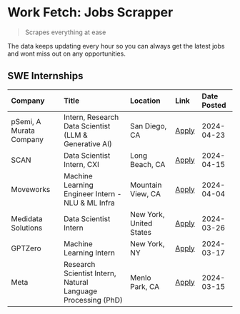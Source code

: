 # Work Fetch: Jobs Scrapper
> Scrapes everything at ease

The data keeps updating every hour so you can always get the latest jobs and wont miss out on any opportunities.

## SWE Internships
<!--START_SECTION:workfetch-->
| Company                 | Title                                                        | Location                | Link                                                                                                                                                                                                                                                                         | Date Posted   |
|:------------------------|:-------------------------------------------------------------|:------------------------|:-----------------------------------------------------------------------------------------------------------------------------------------------------------------------------------------------------------------------------------------------------------------------------|:--------------|
| pSemi, A Murata Company | Intern, Research Data Scientist (LLM & Generative AI)        | San Diego, CA           | [Apply](https://www.linkedin.com/jobs/view/intern-research-data-scientist-llm-generative-ai-at-psemi-a-murata-company-3887074168?position=4&pageNum=0&refId=IY08ceHYvpJdhDyMp4sRcg%3D%3D&trackingId=ElIRQaNwkdD%2F8FyABDNXPg%3D%3D&trk=public_jobs_jserp-result_search-card) | 2024-04-23    |
| SCAN                    | Data Scientist Intern, CXI                                   | Long Beach, CA          | [Apply](https://www.linkedin.com/jobs/view/data-scientist-intern-cxi-at-scan-3899690492?position=9&pageNum=0&refId=IY08ceHYvpJdhDyMp4sRcg%3D%3D&trackingId=xegNIxqTKbbynGqRYNT2dw%3D%3D&trk=public_jobs_jserp-result_search-card)                                            | 2024-04-15    |
| Moveworks               | Machine Learning Engineer Intern - NLU & ML Infra            | Mountain View, CA       | [Apply](https://www.linkedin.com/jobs/view/machine-learning-engineer-intern-nlu-ml-infra-at-moveworks-3885205610?position=8&pageNum=0&refId=IY08ceHYvpJdhDyMp4sRcg%3D%3D&trackingId=1Saq3%2FV672OSg4X51UceIA%3D%3D&trk=public_jobs_jserp-result_search-card)                 | 2024-04-04    |
| Medidata Solutions      | Data Scientist Intern                                        | New York, United States | [Apply](https://www.linkedin.com/jobs/view/data-scientist-intern-at-medidata-solutions-3810253704?position=3&pageNum=0&refId=IY08ceHYvpJdhDyMp4sRcg%3D%3D&trackingId=WoebhipaEo6jB%2F1PyB%2FsCg%3D%3D&trk=public_jobs_jserp-result_search-card)                              | 2024-03-26    |
| GPTZero                 | Machine Learning Intern                                      | New York, NY            | [Apply](https://www.linkedin.com/jobs/view/machine-learning-intern-at-gptzero-3860723963?position=6&pageNum=0&refId=IY08ceHYvpJdhDyMp4sRcg%3D%3D&trackingId=8zqe7cB7%2B30Gj9COJiItVA%3D%3D&trk=public_jobs_jserp-result_search-card)                                         | 2024-03-17    |
| Meta                    | Research Scientist Intern, Natural Language Processing (PhD) | Menlo Park, CA          | [Apply](https://www.linkedin.com/jobs/view/research-scientist-intern-natural-language-processing-phd-at-meta-3858718375?position=7&pageNum=0&refId=IY08ceHYvpJdhDyMp4sRcg%3D%3D&trackingId=Wx0MLK9FkiE6vLpYy%2BhDeQ%3D%3D&trk=public_jobs_jserp-result_search-card)          | 2024-03-15    |
<!--END_SECTION:workfetch-->
